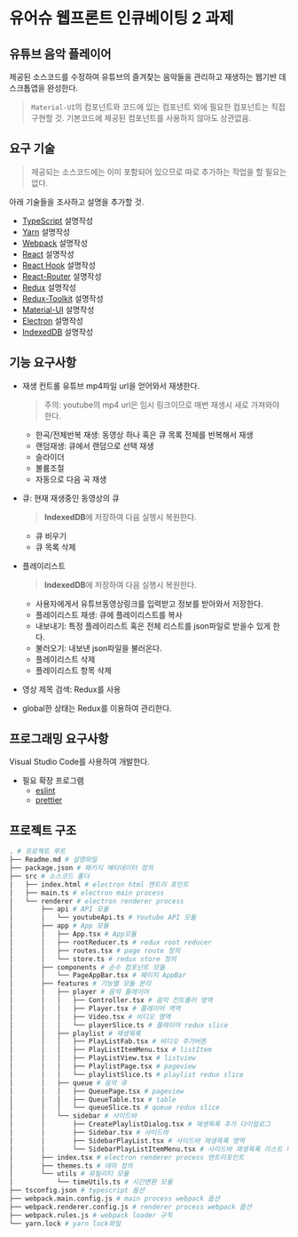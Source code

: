 # 유어슈 웹프론트 인큐베이팅 2 과제

## 유튜브 음악 플레이어

제공된 소스코드를 수정하여 유튜브의 즐겨찾는 음악들을 관리하고 재생하는 웹기반 데스크톱앱을 완성한다.

> `Material-UI`의 컴포넌트와 코드에 있는 컴포넌트 외에 필요한 컴포넌트는 직접 구현할 것.
> 기본코드에 제공된 컴포넌트를 사용하지 않아도 상관없음.

## 요구 기술

> 제공되는 소스코드에는 이미 포함되어 있으므로 따로 추가하는 작업을 할 필요는 없다.

아래 기술들을 조사하고 설명을 추가할 것.

- [TypeScript](https://www.typescriptlang.org/docs/home.html)
  설명작성
- [Yarn](https://yarnpkg.com/)
  설명작성
- [Webpack](https://webpack.js.org/concepts/)
  설명작성
- [React](https://ko.reactjs.org/tutorial/tutorial.html)
  설명작성
- [React Hook](https://ko.reactjs.org/docs/hooks-intro.html)
  설명작성
- [React-Router](https://reacttraining.com/react-router/web/guides/quick-start)
  설명작성
- [Redux](https://redux.js.org/introduction/getting-started)
  설명작성
- [Redux-Toolkit](https://redux-toolkit.js.org/)
  설명작성
- [Material-UI](https://material-ui.com/)
  설명작성
- [Electron](https://www.electronjs.org/docs)
  설명작성
- [IndexedDB](https://developer.mozilla.org/ko/docs/Web/API/IndexedDB_API/Using_IndexedDB)
  설명작성

## 기능 요구사항

- 재생 컨트롤
  유튜브 mp4파일 url을 얻어와서 재생한다.

  > 주의: youtube의 mp4 url은 임시 링크이므로 매번 재생시 새로 가져와야 한다.

  - 한곡/전체반복 재생: 동영상 하나 혹은 큐 목록 전체를 반복해서 재생
  - 랜덤재생: 큐에서 랜덤으로 선택 재생
  - 슬라이더
  - 볼륨조절
  - 자동으로 다음 곡 재생

- 큐: 현재 재생중인 동영상의 큐

  > **IndexedDB**에 저장하여 다음 실행시 복원한다.

  - 큐 비우기
  - 큐 목록 삭제

- 플레이리스트

  > **IndexedDB**에 저장하여 다음 실행시 복원한다.

  - 사용자에게서 유튜브동영상링크를 입력받고 정보를 받아와서 저장한다.
  - 플레이리스트 재생: 큐에 플레이리스트를 복사
  - 내보내기: 특정 플레이리스트 혹은 전체 리스트를 json파일로 받을수 있게 한다.
  - 불러오기: 내보낸 json파일을 불러온다.
  - 플레이리스트 삭제
  - 플레이리스트 항목 삭제

- 영상 제목 검색: Redux를 사용

- global한 상태는 Redux를 이용하여 관리한다.

## 프로그래밍 요구사항

Visual Studio Code를 사용하여 개발한다.

- 필요 확장 프로그램
  - [eslint](https://marketplace.visualstudio.com/items?itemName=dbaeumer.vscode-eslint)
  - [prettier](https://marketplace.visualstudio.com/items?itemName=esbenp.prettier-vscode)

## 프로젝트 구조

```sh
. # 프로젝트 루트
├── Readme.md # 설명파일
├── package.json # 패키지 메타데이터 정의
├── src # 소스코드 폴더
│   ├── index.html # electron html 엔트리 포인트
│   ├── main.ts # electron main process
│   └── renderer # electron renderer process
│       ├── api # API 모듈
│       │   └── youtubeApi.ts # Youtube API 모듈
│       ├── app # App 모듈
│       │   ├── App.tsx # App모듈
│       │   ├── rootReducer.ts # redux root reducer
│       │   ├── routes.tsx # page route 정의
│       │   └── store.ts # redux store 정의
│       ├── components # 순수 컴포넌트 모듈
│       │   └── PageAppBar.tsx # 페이지 AppBar
│       ├── features # 기능별 모듈 분리
│       │   ├── player # 음악 플레이어
│       │   │   ├── Controller.tsx # 음악 컨트롤러 영역
│       │   │   ├── Player.tsx # 플레이어 역역
│       │   │   ├── Video.tsx # 비디오 영역
│       │   │   └── playerSlice.ts # 플레이어 redux slice
│       │   ├── playlist # 재생목록
│       │   │   ├── PlayListFab.tsx # 비디오 추가버튼
│       │   │   ├── PlayListItemMenu.tsx # listItem
│       │   │   ├── PlayListView.tsx # listview
│       │   │   ├── PlaylistPage.tsx # pageview
│       │   │   └── playlistSlice.ts # playlist redux slice
│       │   ├── queue # 음악 큐
│       │   │   ├── QueuePage.tsx # pageview
│       │   │   ├── QueueTable.tsx # table
│       │   │   └── queueSlice.ts # queue redux slice
│       │   └── sidebar # 사이드바
│       │       ├── CreatePlaylistDialog.tsx # 재생목록 추가 다이얼로그
│       │       ├── Sidebar.tsx # 사이드바
│       │       ├── SidebarPlayList.tsx # 사이드바 재생목록 영역
│       │       └── SidebarPlayListItemMenu.tsx # 사이드바 재생목록 리스트 메뉴
│       ├── index.tsx # electron renderer process 엔트리포인트
│       ├── themes.ts # 테마 정의
│       └── utils # 유틸리티 모듈
│           └── timeUtils.ts # 시간변환 모듈
├── tsconfig.json # typescript 옵션
├── webpack.main.config.js # main process webpack 옵션
├── webpack.renderer.config.js # renderer process webpack 옵션
├── webpack.rules.js # webpack loader 규칙
└── yarn.lock # yarn lock파일
```
